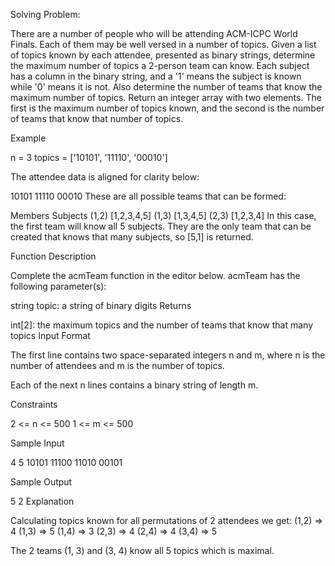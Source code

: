 Solving Problem:


There are a number of people who will be attending ACM-ICPC World Finals. Each of them may be well versed in a number of topics. Given a list of topics known by each attendee, presented as binary strings, determine the maximum number of topics a 2-person team can know. Each subject has a column in the binary string, and a '1' means the subject is known while '0' means it is not. Also determine the number of teams that know the maximum number of topics. Return an integer array with two elements. The first is the maximum number of topics known, and the second is the number of teams that know that number of topics.

Example

n = 3
topics = ['10101', '11110', '00010']


The attendee data is aligned for clarity below:

10101
11110
00010
These are all possible teams that can be formed:

Members Subjects
(1,2)   [1,2,3,4,5]
(1,3)   [1,3,4,5]
(2,3)   [1,2,3,4]
In this case, the first team will know all 5 subjects. They are the only team that can be created that knows that many subjects, so [5,1]  is returned.

Function Description

Complete the acmTeam function in the editor below.
acmTeam has the following parameter(s):

string topic: a string of binary digits
Returns

int[2]: the maximum topics and the number of teams that know that many topics
Input Format

The first line contains two space-separated integers n and m, where n is the number of attendees and m is the number of topics.

Each of the next n lines contains a binary string of length m.

Constraints

2 <= n <= 500
1 <= m <= 500

Sample Input

4 5
10101
11100
11010
00101

Sample Output

5
2
Explanation

Calculating topics known for all permutations of 2 attendees we get:
(1,2) => 4
(1,3) => 5
(1,4) => 3
(2,3) => 4
(2,4) => 4
(3,4) => 5

The 2 teams (1, 3) and (3, 4) know all 5 topics which is maximal.